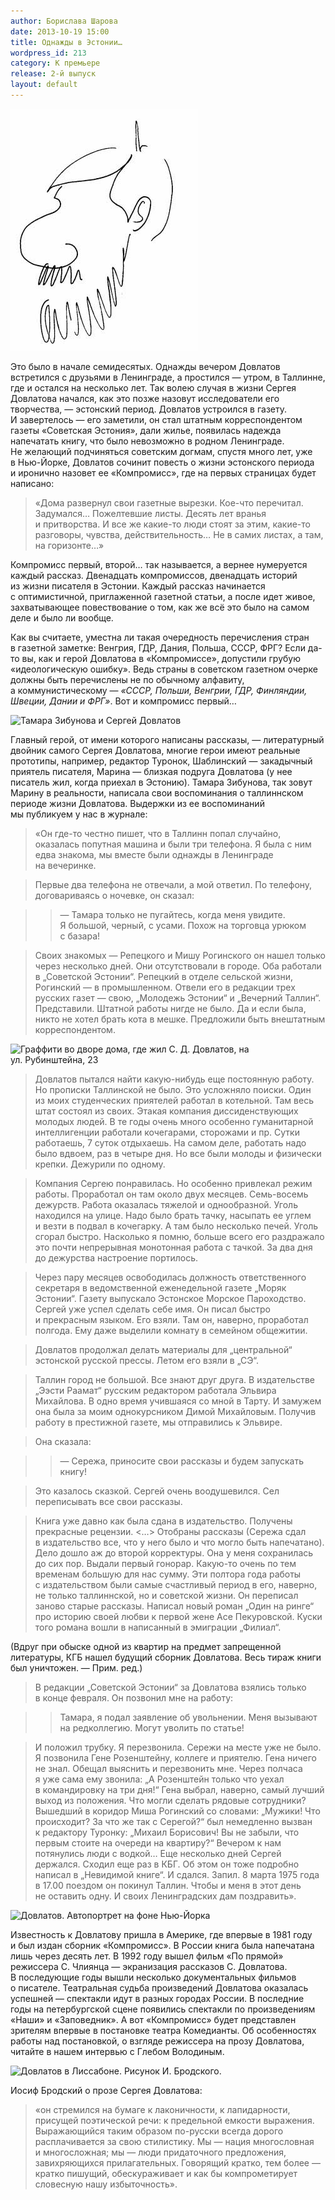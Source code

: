 ```yaml
---
author: Борислава Шарова
date: 2013-10-19 15:00
title: Однажды в Эстонии…
wordpress_id: 213
category: К премьере
release: 2-й выпуск
layout: default
---
```


![Автопортрет С. Довлатова][5]

Это было в начале семидесятых. Однажды вечером Довлатов встретился с друзьями в Ленинграде, а простился — утром, в Таллинне, где и остался на несколько лет. Так волею случая в жизни Сергея Довлатова начался, как это позже назовут исследователи его творчества, — эстонский период. Довлатов устроился в газету. И завертелось — его заметили, он стал штатным корреспондентом газеты «Советская Эстония», дали жилье, появилась надежда напечатать книгу, что было невозможно в родном Ленинграде. Не желающий подчиняться советским догмам, спустя много лет, уже в Нью-Йорке, Довлатов сочинит повесть о жизни эстонского периода и иронично назовет ее «Компромисс», где на первых страницах будет написано:

> «Дома развернул свои газетные вырезки. Кое-что перечитал. Задумался… Пожелтевшие листы. Десять лет вранья и притворства. И все же какие-то люди стоят за этим, какие-то разговоры, чувства, действительность… Не в самих листах, а там, на горизонте…»

Компромисс первый, второй… так называется, а вернее нумеруется каждый рассказ. Двенадцать компромиссов, двенадцать историй из жизни писателя в Эстонии. Каждый рассказ начинается с оптимистичной, приглаженной газетной статьи, а после идет живое, захватывающее повествование о том, как же всё это было на самом деле и было ли вообще.

Как вы считаете, уместна ли такая очередность перечисления стран в газетной заметке: Венгрия, ГДР, Дания, Польша, СССР, ФРГ? Если да-то вы, как и герой Довлатова в «Компромиссе», допустили грубую «идеологическую ошибку». Ведь страны в советском газетном очерке должны быть перечислены не по обычному алфавиту, а коммунистическому — *«СССР, Польши, Венгрии, ГДР, Финляндии, Швеции, Дании и ФРГ»*. Вот и компромисс первый…

![][4]

Главный герой, от имени которого написаны рассказы, — литературный двойник самого Сергея Довлатова, многие герои имеют реальные прототипы, например, редактор Туронок, Шаблинский — закадычный приятель писателя, Марина — близкая подруга Довлатова (у нее писатель жил, когда приехал в Эстонию). Тамара Зибунова, так зовут Марину в реальности, написала свои воспоминания о таллиннском периоде жизни Довлатова. Выдержки из ее воспоминаний мы публикуем у нас в журнале:

> «Он где-то честно пишет, что в Таллинн попал случайно, оказалась попутная машина и были три телефона. Я была с ним едва знакома, мы вместе были однажды в Ленинграде на вечеринке.

> Первые два телефона не отвечали, а мой ответил. По телефону, договариваясь о ночевке, он сказал:

>> — Тамара только не пугайтесь, когда меня увидите. Я большой, черный, с усами. Похож на торговца урюком с базара!

> Своих знакомых — Репецкого и Мишу Рогинского он нашел только через несколько дней. Они отсутствовали в городе. Оба работали в „Советской Эстонии“. Репецкий в отделе сельской жизни, Рогинский — в промышленном. Отвели его в редакции трех русских газет — свою, „Молодежь Эстонии“ и „Вечерний Таллин“. Представили. Штатной работы нигде не было. Да и если была, никто не хотел брать кота в мешке. Предложили быть внештатным корреспондентом.

![][3]

> Довлатов пытался найти какую-нибудь еще постоянную работу. Но прописки Таллинской не было. Это усложняло поиски. Один из моих студенческих приятелей работал в котельной. Там весь штат состоял из своих. Этакая компания диссиденствующих молодых людей. В те годы очень много особенно гуманитарной интеллигенции работали кочегарами, сторожами и пр. Сутки работаешь, 7 суток отдыхаешь. На самом деле, работать надо было вдвоем, раз в четыре дня. Но все были молоды и физически крепки. Дежурили по одному.

> Компания Сергею понравилась. Но особенно привлекал режим работы. Проработал он там около двух месяцев. Семь-восемь дежурств. Работа оказалась тяжелой и однообразной. Уголь находился на улице. Надо было брать тачку, насыпать ее углем и везти в подвал в кочегарку. А там было несколько печей. Уголь сгорал быстро. Насколько я помню, больше всего его раздражало это почти непрерывная монотонная работа с тачкой. За два дня до дежурства настроение портилось.

> Через пару месяцев освободилась должность ответственного секретаря в ведомственной еженедельной газете „Моряк Эстонии“. Газету выпускало Эстонское Морское Пароходство. Сергей уже успел сделать себе имя. Он писал быстро и прекрасным языком. Его взяли. Там он, наверно, проработал полгода. Ему даже выделили комнату в семейном общежитии.

> Довлатов продолжал делать материалы для „центральной“ эстонской русской прессы. Летом его взяли в „СЭ“.

> Таллин город не большой. Все знают друг друга. В издательстве „Ээсти Раамат“ русским редактором работала Эльвира Михайлова. В одно время учившаяся со мной в Тарту. И замужем она была за моим однокурсником Димой Михайловым. Получив работу в престижной газете, мы отправились к Эльвире.

> Она сказала:

>> — Сережа, приносите свои рассказы и будем запускать книгу!

> Это казалось сказкой. Сергей очень воодушевился. Сел переписывать все свои рассказы.

> Книга уже давно как была сдана в издательство. Получены прекрасные рецензии. &lt;…&gt; Отобраны рассказы (Сережа сдал в издательство все, что у него было и что могло быть напечатано). Дело дошло аж до второй корректуры. Она у меня сохранилась до сих пор. Выдали первый гонорар. Какую-то очень по тем временам большую для нас сумму. Эти полтора года работы с издательством были самые счастливый период в его, наверно, не только таллиннской, но и советской жизни. Он переписал заново старые рассказы. Написал новый роман „Один на ринге“ про историю своей любви к первой жене Асе Пекуровской. Куски того романа вошли в написанный в эмиграции „Филиал“.

(Вдруг при обыске одной из квартир на предмет запрещенной литературы, КГБ нашел будущий сборник Довлатова. Весь тираж книги был уничтожен. — Прим. ред.)

> В редакции „Советской Эстонии“ за Довлатова взялись только в конце февраля. Он позвонил мне на работу:

>> Тамара, я подал заявление об увольнении. Меня вызывают на редколлегию. Могут уволить по статье!

> И положил трубку. Я перезвонила. Сережи на месте уже не было. Я позвонила Гене Розенштейну, коллеге и приятелю. Гена ничего не знал. Обещал выяснить и перезвонить мне. Через полчаса я уже сама ему звонила: „А Розенштейн только что уехал в командировку на три дня!“ Гена выбрал, наверно, самый лучший выход из положения. Что могли сделать рядовые сотрудники? Вышедший в коридор Миша Рогинский со словами: „Мужики! Что происходит? За что же так с Серегой?“ был немедленно вызван к редактору Туронку: „Михаил Борисович! Вы не забыли, что первым стоите на очереди на квартиру?“ Вечером к нам потянулись люди с водкой… Еще несколько дней Сергей держался. Сходил еще раз в КБГ. Об этом он тоже подробно написал в „Невидимой книге“. И сдался. Запил. 8 марта 1975 года в 17.00 поездом он покинул Таллин. Чтобы и меня в этот день не оставить одну. И своих Ленинградских дам поздравить».

![][2]

Известность к Довлатову пришла в Америке, где впервые в 1981 году и был издан сборник «Компромисс». В России книга была напечатана лишь через десять лет. В 1992 году вышел фильм «По прямой» режиссера С. Члиянца — экранизация рассказов С. Довлатова. В последующие годы вышли несколько документальных фильмов о писателе. Театральная судьба произведений Довлатова оказалась успешней — спектакли идут в разных городах России. В последние годы на петербургской сцене появились спектакли по произведениям «Наши» и «Заповедник». А вот «Компромисс» будет представлен зрителям впервые в постановке театра Комедианты. Об особенностях работы над постановкой, о взгляде режиссера на прозу Довлатова, читайте в нашем интервью с Глебом Володиным.

![][1]

Иосиф Бродский о прозе Сергея Довлатова:

> «он стремился на бумаге к лаконичности, к лапидарности, присущей поэтической речи: к предельной емкости выражения. Выражающийся таким образом по-русски всегда дорого расплачивается за свою стилистику. Мы — нация многословная и многосложная; мы — люди придаточного предложения, завихряющихся прилагательных. Говорящий кратко, тем более — кратко пишущий, обескураживает и как бы компрометирует словесную нашу избыточность».

[1]: ./dovlatov-brodskiy.jpg	"Довлатов в Лиссабоне. Рисунок И. Бродского."
[2]: ./dovlatov-new-york.jpg	"Довлатов. Автопортрет на фоне Нью-Йорка"
[3]: ./graffity.jpg 			"Граффити во дворе дома, где жил С. Д. Довлатов, на ул. Рубинштейна, 23"
[4]: ./dovlatov-1.jpg			"Тамара Зибунова и Сергей Довлатов"
[5]: ./autoportret.jpg		"Автопортрет"